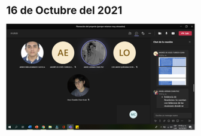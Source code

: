 # 16 de Octubre del 2021
![](https://github.com/AndyTue/LIS/blob/e53a2c27fc8d3009bbc36c8f3648af0165d64eaa/Bit%C3%A1cora/1.png)
